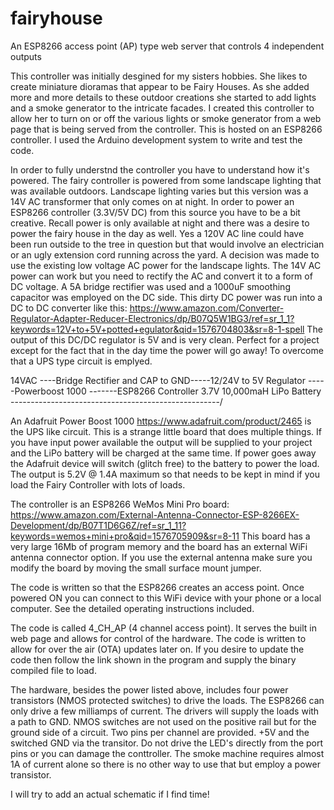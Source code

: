 # fairyhouse
An ESP8266 access point (AP) type web server that controls 4 independent outputs

This controller was initially desgined for my sisters hobbies. She likes to create miniature dioramas that appear to be Fairy Houses. As she added more and more details to these outdoor creations she started to add lights and a smoke generator to the intricate facades. I created this controller to allow her to turn on or off the various lights or smoke generator from a web page that is being served from the controller. This is hosted on an ESP8266 controller. I used the Arduino development system to write and test the code. 

In order to fully understnd the controller you have to understand how it's powered. The fairy controller is powered from some landscape lighting that was available outdoors. Landscape lighting varies but this version was a 14V AC transformer that only comes on at night. In order to power an ESP8266 controller (3.3V/5V DC) from this source you have to be a bit creative. Recall power is only available at night and there was a desire to power the fairy house in the day as well. Yes a 120V AC line could have been run outside to the tree in question but that would involve an electrician or an ugly extension cord running across the yard. A decision was made to use the existing low voltage AC power for the landscape lights. The 14V AC power can work but you need to rectify the AC and convert it to a form of DC voltage. A 5A bridge rectifier was used and a 1000uF smoothing capacitor was employed on the DC side. This dirty DC power was run into a DC to DC converter like this:  https://www.amazon.com/Converter-Regulator-Adapter-Reducer-Electronics/dp/B07Q5W1BG3/ref=sr_1_1?keywords=12V+to+5V+potted+egulator&qid=1576704803&sr=8-1-spell  The output of this DC/DC regulator is 5V and is very clean. Perfect for a project except for the fact that in the day time the power will go away! To overcome that a UPS type circuit is emplyed. 

14VAC ----Bridge Rectifier and CAP to GND-----12/24V to 5V Regulator -----Powerboost 1000 -------ESP8266 Controller
3.7V 10,000maH LiPo Battery ----------------------------------------------------/

An Adafruit Power Boost 1000 https://www.adafruit.com/product/2465 is the UPS like circuit. This is a strange little board that does multiple things. If you have input power available the output will be supplied to your project and the LiPo battery will be charged at the same time. If power goes away the Adafruit device will switch (glitch free) to the battery to power the load. The output is 5.2V @ 1.4A maximum so that needs to be kept in mind if you load the Fairy Controller with lots of loads. 
                                              
The controller is an ESP8266 WeMos Mini Pro board: https://www.amazon.com/External-Antenna-Connector-ESP-8266EX-Development/dp/B07T1D6G6Z/ref=sr_1_11?keywords=wemos+mini+pro&qid=1576705909&sr=8-11 This board has a very large 16Mb of program memory and the board has an external WiFi antenna connector option. If you use the external antenna make sure you modify the board by moving the small surface mount jumper. 

The code is written so that the ESP8266 creates an access point. Once powered ON you can connect to this WiFi device with your phone or a local computer. See the detailed operating instructions included.  


The code is called 4_CH_AP (4 channel access point). It serves the built in web page and allows for control of the hardware. The code is written to allow for over the air (OTA) updates later on. If you desire to update the code then follow the link shown in the program and supply the binary compiled file to load. 

The hardware, besides the power listed above, includes four power transistors (NMOS protected switches) to drive the loads. The ESP8266 can only drive a few milliamps of current. The drivers will supply the loads with a path to GND. NMOS switches are not used on the positive rail but for the ground side of a circuit. Two pins per channel are provided. +5V and the switched GND via the transitor. Do not drive the LED's directly from the port pins or you can damage the conttroller. The smoke machine requires almost 1A of current alone so there is no other way to use that but employ a power transistor. 

I will try to add an actual schematic if I find time! 



